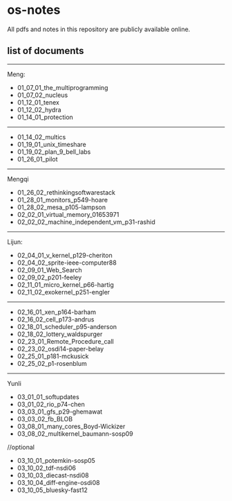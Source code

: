 # os-notes
All pdfs and notes in this repository are publicly available online.

## list of documents
---
Meng:
* 01_07_01_the_multiprogramming
* 01_07_02_nucleus
* 01_12_01_tenex
* 01_12_02_hydra
* 01_14_01_protection

---

* 01_14_02_multics
* 01_19_01_unix_timeshare
* 01_19_02_plan_9_bell_labs
* 01_26_01_pilot

---
Mengqi
* 01_26_02_rethinkingsoftwarestack
* 01_28_01_monitors_p549-hoare
* 01_28_02_mesa_p105-lampson
* 02_02_01_virtual_memory_01653971
* 02_02_02_machine_independent_vm_p31-rashid

---
Lijun:
* 02_04_01_v_kernel_p129-cheriton
* 02_04_02_sprite-ieee-computer88
* 02_09_01_Web_Search
* 02_09_02_p201-feeley
* 02_11_01_micro_kernel_p66-hartig
* 02_11_02_exokernel_p251-engler
 
---

* 02_16_01_xen_p164-barham
* 02_16_02_cell_p173-andrus
* 02_18_01_scheduler_p95-anderson
* 02_18_02_lottery_waldspurger
* 02_23_01_Remote_Procedure_call
* 02_23_02_osdi14-paper-belay
* 02_25_01_p181-mckusick
* 02_25_02_p1-rosenblum

---
Yunli
* 03_01_01_softupdates
* 03_01_02_rio_p74-chen
* 03_03_01_gfs_p29-ghemawat
* 03_03_02_fb_BLOB
* 03_08_01_many_cores_Boyd-Wickizer
* 03_08_02_multikernel_baumann-sosp09

//optional
* 03_10_01_potemkin-sosp05
* 03_10_02_tdf-nsdi06
* 03_10_03_diecast-nsdi08
* 03_10_04_diff-engine-osdi08
* 03_10_05_bluesky-fast12
